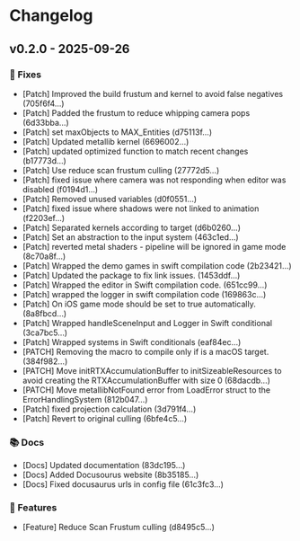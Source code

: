 # Changelog
## v0.2.0 - 2025-09-26
### 🐞 Fixes
- [Patch] Improved the build frustum and kernel to avoid false negatives (705f6f4…)
- [Patch] Padded the frustum to reduce whipping camera pops (6d33bba…)
- [Patch] set maxObjects to MAX_Entities (d75113f…)
- [Patch] Updated metallib kernel (6696002…)
- [Patch] updated optimized function to match recent changes (b17773d…)
- [Patch] Use reduce scan frustum culling (27772d5…)
- [Patch] fixed issue where camera was not responding when editor was disabled (f0194d1…)
- [Patch] Removed unused variables (d0f0551…)
- [Patch] fixed issue where shadows were not linked to animation (f2203ef…)
- [Patch] Separated kernels according to target (d6b0260…)
- [Patch] Set an abstraction to the input system (463c1ed…)
- [Patch] reverted metal shaders - pipeline will be ignored in game mode (8c70a8f…)
- [Patch] Wrapped the demo games in swift compilation code (2b23421…)
- [Patch] Updated the package to fix link issues. (1453ddf…)
- [Patch] Wrapped the editor in Swift compilation code. (651cc99…)
- [Patch] wrapped the logger in swift compilation code (169863c…)
- [Patch] On iOS game mode should be set to true automatically. (8a8fbcd…)
- [Patch] Wrapped handleSceneInput and Logger in Swift conditional (3ca7bc5…)
- [Patch] Wrapped systems in Swift conditionals (eaf84ec…)
- [PATCH] Removing the macro to compile only if is a macOS target. (384f982…)
- [PATCH] Move initRTXAccumulationBuffer to initSizeableResources to avoid creating the RTXAccumulationBuffer with size 0 (68dacdb…)
- [PATCH] Move metallibNotFound error from LoadError struct to the ErrorHandlingSystem (812b047…)
- [Patch] fixed projection calculation (3d791f4…)
- [Patch] Revert to original culling (6bfe4c5…)
### 📚 Docs
- [Docs] Updated documentation (83dc195…)
- [Docs] Added Docusourus website (8b35185…)
- [Docs] Fixed docusaurus urls in config file (61c3fc3…)
### 🚀 Features
- [Feature] Reduce Scan Frustum culling (d8495c5…)
